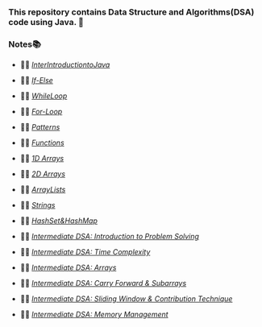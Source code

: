 ### This repository contains Data Structure and Algorithms(DSA) code using Java. 🚀

### Notes📚

- 👨‍💻 [_InterIntroductiontoJava_](https://scaler-production-new.s3.ap-southeast-1.amazonaws.com/attachments/attachments/000/099/503/original/Jan___Intro_to_Java.pdf?X-Amz-Algorithm=AWS4-HMAC-SHA256&X-Amz-Credential=AKIAIDNNIRGHAQUQRWYA%2F20250219%2Fap-southeast-1%2Fs3%2Faws4_request&X-Amz-Date=20250219T190926Z&X-Amz-Expires=561600&X-Amz-SignedHeaders=host&X-Amz-Signature=d9f271aec4966c69879957a43d6f6390f31f160f5b121a87f14d3c6bc648ed6c)

- 👨‍💻 [_If-Else_](https://scaler-production-new.s3.ap-southeast-1.amazonaws.com/attachments/attachments/000/099/926/original/Jan___If_else.pdf?X-Amz-Algorithm=AWS4-HMAC-SHA256&X-Amz-Credential=AKIAIDNNIRGHAQUQRWYA%2F20250219%2Fap-southeast-1%2Fs3%2Faws4_request&X-Amz-Date=20250219T191608Z&X-Amz-Expires=561600&X-Amz-SignedHeaders=host&X-Amz-Signature=39b6c6293a6b22752f8d67a16e5f694795a4224f59c32cd5e001dcab77f75914)

- 👨‍💻 [_WhileLoop_](https://scaler-production-new.s3.ap-southeast-1.amazonaws.com/attachments/attachments/000/100/606/original/Jan___while_loop.pdf?X-Amz-Algorithm=AWS4-HMAC-SHA256&X-Amz-Credential=AKIAIDNNIRGHAQUQRWYA%2F20250219%2Fap-southeast-1%2Fs3%2Faws4_request&X-Amz-Date=20250219T191752Z&X-Amz-Expires=561600&X-Amz-SignedHeaders=host&X-Amz-Signature=ca33dc5b3f1231fd65bd99286d87e8054a7c53193184849d1bfaca123a5c0014)

- 👨‍💻 [_For-Loop_](https://scaler-production-new.s3.ap-southeast-1.amazonaws.com/attachments/attachments/000/101/147/original/Jan___For_loop.pdf?X-Amz-Algorithm=AWS4-HMAC-SHA256&X-Amz-Credential=AKIAIDNNIRGHAQUQRWYA%2F20250219%2Fap-southeast-1%2Fs3%2Faws4_request&X-Amz-Date=20250219T190647Z&X-Amz-Expires=561600&X-Amz-SignedHeaders=host&X-Amz-Signature=f65bea1ba1edd04ff9e20e78d72e6a8936634d6c07eebbd04c48d8fafc02a990)

- 👨‍💻 [_Patterns_](https://scaler-production-new.s3.ap-southeast-1.amazonaws.com/attachments/attachments/000/102/525/original/Jan___Pattern.pdf?X-Amz-Algorithm=AWS4-HMAC-SHA256&X-Amz-Credential=AKIAIDNNIRGHAQUQRWYA%2F20250219%2Fap-southeast-1%2Fs3%2Faws4_request&X-Amz-Date=20250219T192006Z&X-Amz-Expires=561600&X-Amz-SignedHeaders=host&X-Amz-Signature=f9f75ae6a3aaa3f99f244c31036bcaff3dc654c76c61afdab307f177cee54bfd)

- 👨‍💻 [_Functions_](https://scaler-production-new.s3.ap-southeast-1.amazonaws.com/attachments/attachments/000/103/110/original/Jan___Functions.pdf?X-Amz-Algorithm=AWS4-HMAC-SHA256&X-Amz-Credential=AKIAIDNNIRGHAQUQRWYA%2F20250221%2Fap-southeast-1%2Fs3%2Faws4_request&X-Amz-Date=20250221T091830Z&X-Amz-Expires=86400&X-Amz-SignedHeaders=host&X-Amz-Signature=92b49976b426316c6a51b4dd468be09a55cc5e3a968d00bffd36765f9145f02b)

- 👨‍💻 [_1D Arrays_](https://scaler-production-new.s3.ap-southeast-1.amazonaws.com/attachments/attachments/000/103/672/original/Jan___1D_Arrays.pdf?X-Amz-Algorithm=AWS4-HMAC-SHA256&X-Amz-Credential=AKIAIDNNIRGHAQUQRWYA%2F20250222%2Fap-southeast-1%2Fs3%2Faws4_request&X-Amz-Date=20250222T081515Z&X-Amz-Expires=561600&X-Amz-SignedHeaders=host&X-Amz-Signature=99ff6c8ac6b657c8c386be41d2640cd916185f0fe42193f06e6e2750d71e00ba)

- 👨‍💻 [_2D Arrays_](https://scaler-production-new.s3.ap-southeast-1.amazonaws.com/attachments/attachments/000/104/646/original/Jan___2D_Arrays_.pdf?X-Amz-Algorithm=AWS4-HMAC-SHA256&X-Amz-Credential=AKIAIDNNIRGHAQUQRWYA%2F20250225%2Fap-southeast-1%2Fs3%2Faws4_request&X-Amz-Date=20250225T145345Z&X-Amz-Expires=561600&X-Amz-SignedHeaders=host&X-Amz-Signature=8d239cf3beb3e75bbeb6d866e1f49f39c8bc989b97e82fb45941846b5496a8b2)

- 👨‍💻 [_ArrayLists_](https://scaler-production-new.s3.ap-southeast-1.amazonaws.com/attachments/attachments/000/105/521/original/Jan_24___Arraylists.pdf?X-Amz-Algorithm=AWS4-HMAC-SHA256&X-Amz-Credential=AKIAIDNNIRGHAQUQRWYA%2F20250226%2Fap-southeast-1%2Fs3%2Faws4_request&X-Amz-Date=20250226T194547Z&X-Amz-Expires=86400&X-Amz-SignedHeaders=host&X-Amz-Signature=3344db74f01a3fc7279534928b27f6499f27d9cf9032e4d1476b6d276943b117)

- 👨‍💻 [_Strings_](https://scaler-production-new.s3.ap-southeast-1.amazonaws.com/attachments/attachments/000/106/094/original/Jan___Strings_.pdf?X-Amz-Algorithm=AWS4-HMAC-SHA256&X-Amz-Credential=AKIAIDNNIRGHAQUQRWYA%2F20250227%2Fap-southeast-1%2Fs3%2Faws4_request&X-Amz-Date=20250227T073144Z&X-Amz-Expires=86400&X-Amz-SignedHeaders=host&X-Amz-Signature=ae5f0a957b2b799e6c0a35ff0e20739f02b5c18141de095d3c58f7b6828d0e56)

- 👨‍💻 [_HashSet&HashMap_](https://scaler-production-new.s3.ap-southeast-1.amazonaws.com/attachments/attachments/000/106/904/original/Jan___HashMap___HashSet.pdf?X-Amz-Algorithm=AWS4-HMAC-SHA256&X-Amz-Credential=AKIAIDNNIRGHAQUQRWYA%2F20250302%2Fap-southeast-1%2Fs3%2Faws4_request&X-Amz-Date=20250302T183524Z&X-Amz-Expires=561600&X-Amz-SignedHeaders=host&X-Amz-Signature=eb9a249228443ec48a2961e41b7a301ef74291c3d0868fce3fbe86619b88d924)

- 👨‍💻 [_Intermediate DSA: Introduction to Problem Solving_](https://notability.com/n/zwNGLXWxAodGowOMVbSkg)
- 👨‍💻 [_Intermediate DSA: Time Complexity_](https://scaler-production-new.s3.ap-southeast-1.amazonaws.com/attachments/attachments/000/110/505/original/Feb24_Time_Complexity.pdf?X-Amz-Algorithm=AWS4-HMAC-SHA256&X-Amz-Credential=AKIAIDNNIRGHAQUQRWYA%2F20250305%2Fap-southeast-1%2Fs3%2Faws4_request&X-Amz-Date=20250305T143416Z&X-Amz-Expires=86400&X-Amz-SignedHeaders=host&X-Amz-Signature=1b1a753cb5964ef37e21ceafa24d68f8597939a74e1488a0e4bf29f4794f0921)

- 👨‍💻 [_Intermediate DSA: Arrays_](https://scaler-production-new.s3.ap-southeast-1.amazonaws.com/attachments/attachments/000/111/271/original/Feb24_Arrays.pdf?X-Amz-Algorithm=AWS4-HMAC-SHA256&X-Amz-Credential=AKIAIDNNIRGHAQUQRWYA%2F20250310%2Fap-southeast-1%2Fs3%2Faws4_request&X-Amz-Date=20250310T185359Z&X-Amz-Expires=86400&X-Amz-SignedHeaders=host&X-Amz-Signature=3baa3ef95b0565b9a47ff91419641d6a0a17f7711ea26bda047e6be74f220714)

- 👨‍💻 [_Intermediate DSA: Carry Forward & Subarrays_](https://scaler-production-new.s3.ap-southeast-1.amazonaws.com/attachments/attachments/000/112/684/original/Feb24_Arrays___Carry_Forward.pdf?X-Amz-Algorithm=AWS4-HMAC-SHA256&X-Amz-Credential=AKIAIDNNIRGHAQUQRWYA%2F20250316%2Fap-southeast-1%2Fs3%2Faws4_request&X-Amz-Date=20250316T133135Z&X-Amz-Expires=86400&X-Amz-SignedHeaders=host&X-Amz-Signature=ae07c650c716895743153ed288986e2546ac34bdff637c67870df770ecf708d9)

- 👨‍💻 [_Intermediate DSA: Sliding Window & Contribution Technique_](https://scaler-production-new.s3.ap-southeast-1.amazonaws.com/attachments/attachments/000/113/669/original/Feb_24_Arrays___Contribution_Sliding_Window_TLE.pdf?X-Amz-Algorithm=AWS4-HMAC-SHA256&X-Amz-Credential=AKIAIDNNIRGHAQUQRWYA%2F20250319%2Fap-southeast-1%2Fs3%2Faws4_request&X-Amz-Date=20250319T175316Z&X-Amz-Expires=86400&X-Amz-SignedHeaders=host&X-Amz-Signature=3c59d9e15c66774cfa8d9b65cf003367865fec7313b659739b8f492154446b71)

- 👨‍💻 [_Intermediate DSA: Memory Management_](https://scaler-production-new.s3.ap-southeast-1.amazonaws.com/attachments/attachments/000/114/924/original/Feb24___Memory_Management_.pdf?X-Amz-Algorithm=AWS4-HMAC-SHA256&X-Amz-Credential=AKIAIDNNIRGHAQUQRWYA%2F20250401%2Fap-southeast-1%2Fs3%2Faws4_request&X-Amz-Date=20250401T162528Z&X-Amz-Expires=86400&X-Amz-SignedHeaders=host&X-Amz-Signature=22aec6153c80b3d370843817d529af94b1cab8570a884d471fb925293ea19af9)
